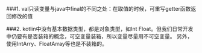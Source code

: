 ###1. val只读变量与java中final的不同之处：在取值的时候，可重写getter函数返回修改的值

###2. kotlin中没有基本数据类型，都是对象类型，如Int Float。但我们日常开发中仍要有是否装箱的概念，可空变量装箱，所以变量尽量用不可空变量。
      另外，使用IntArry、FloatArray等也是不装箱的。



